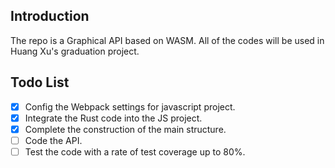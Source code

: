## Introduction

The repo is a Graphical API based on WASM. All of the codes will be used in Huang Xu's graduation project.

## Todo List

- [X] Config the Webpack settings for javascript project.
- [X] Integrate the Rust code into the JS project.
- [X] Complete the construction of the main structure.
- [ ] Code the API.
- [ ] Test the code with a rate of test coverage up to 80%.
